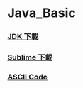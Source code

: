 # Java_Basic
 
### [JDK 下載](https://www.openlogic.com/openjdk-downloads)
### [Sublime 下載](https://www.sublimetext.com/3)
### [ASCII Code](https://zh.wikipedia.org/wiki/ASCII)
